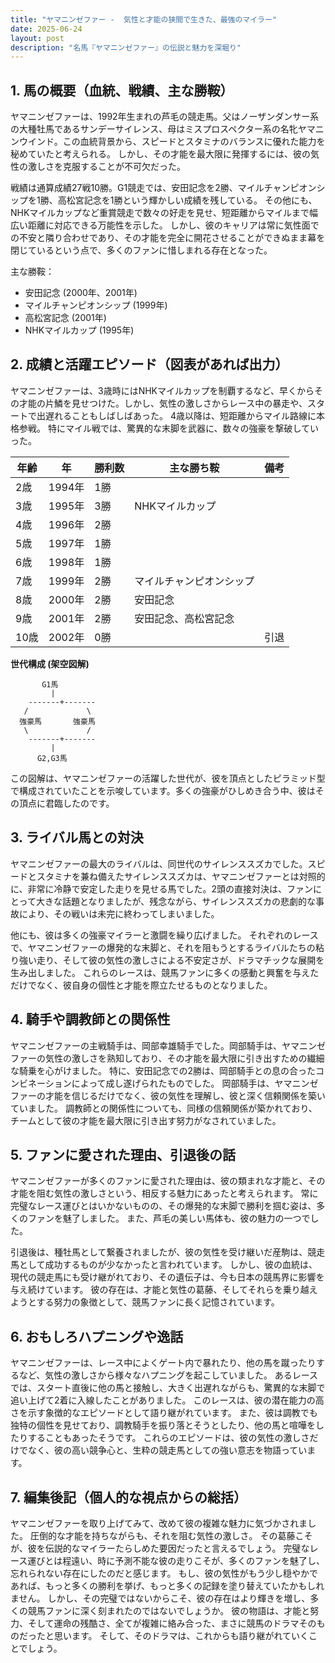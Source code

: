```yaml
---
title: "ヤマニンゼファー -  気性と才能の狭間で生きた、最強のマイラー"
date: 2025-06-24
layout: post
description: "名馬『ヤマニンゼファー』の伝説と魅力を深堀り"
---
```


## 1. 馬の概要（血統、戦績、主な勝鞍）

ヤマニンゼファーは、1992年生まれの芦毛の競走馬。父はノーザンダンサー系の大種牡馬であるサンデーサイレンス、母はミスプロスペクター系の名牝ヤマニンウインド。この血統背景から、スピードとスタミナのバランスに優れた能力を秘めていたと考えられる。  しかし、その才能を最大限に発揮するには、彼の気性の激しさを克服することが不可欠だった。

戦績は通算成績27戦10勝。G1競走では、安田記念を2勝、マイルチャンピオンシップを1勝、高松宮記念を1勝という輝かしい成績を残している。  その他にも、NHKマイルカップなど重賞競走で数々の好走を見せ、短距離からマイルまで幅広い距離に対応できる万能性を示した。  しかし、彼のキャリアは常に気性面での不安と隣り合わせであり、その才能を完全に開花させることができぬまま幕を閉じているという点で、多くのファンに惜しまれる存在となった。

主な勝鞍：

* 安田記念 (2000年、2001年)
* マイルチャンピオンシップ (1999年)
* 高松宮記念 (2001年)
* NHKマイルカップ (1995年)


## 2. 成績と活躍エピソード（図表があれば出力）

ヤマニンゼファーは、3歳時にはNHKマイルカップを制覇するなど、早くからその才能の片鱗を見せつけた。しかし、気性の激しさからレース中の暴走や、スタートで出遅れることもしばしばあった。  4歳以降は、短距離からマイル路線に本格参戦。  特にマイル戦では、驚異的な末脚を武器に、数々の強豪を撃破していった。

| 年齢 | 年 | 勝利数 | 主な勝ち鞍 | 備考 |
|---|---|---|---|---|
| 2歳 | 1994年 | 1勝 |  |  |
| 3歳 | 1995年 | 3勝 | NHKマイルカップ |  |
| 4歳 | 1996年 | 2勝 |  |  |
| 5歳 | 1997年 | 1勝 |  |  |
| 6歳 | 1998年 | 1勝 |  |  |
| 7歳 | 1999年 | 2勝 | マイルチャンピオンシップ |  |
| 8歳 | 2000年 | 2勝 | 安田記念 |  |
| 9歳 | 2001年 | 2勝 | 安田記念、高松宮記念 |  |
| 10歳 | 2002年 | 0勝 |  |  引退 |


**世代構成 (架空図解)**

```
       G1馬
         |
    -------+-------
   /             \
  強豪馬       強豪馬
   \             /
    -------+-------
         |
      G2,G3馬
```

この図解は、ヤマニンゼファーの活躍した世代が、彼を頂点としたピラミッド型で構成されていたことを示唆しています。多くの強豪がひしめき合う中、彼はその頂点に君臨したのです。


## 3. ライバル馬との対決

ヤマニンゼファーの最大のライバルは、同世代のサイレンススズカでした。スピードとスタミナを兼ね備えたサイレンススズカは、ヤマニンゼファーとは対照的に、非常に冷静で安定した走りを見せる馬でした。2頭の直接対決は、ファンにとって大きな話題となりましたが、残念ながら、サイレンススズカの悲劇的な事故により、その戦いは未完に終わってしまいました。

他にも、彼は多くの強豪マイラーと激闘を繰り広げました。  それぞれのレースで、ヤマニンゼファーの爆発的な末脚と、それを阻もうとするライバルたちの粘り強い走り、そして彼の気性の激しさによる不安定さが、ドラマチックな展開を生み出しました。  これらのレースは、競馬ファンに多くの感動と興奮を与えただけでなく、彼自身の個性と才能を際立たせるものとなりました。


## 4. 騎手や調教師との関係性

ヤマニンゼファーの主戦騎手は、岡部幸雄騎手でした。岡部騎手は、ヤマニンゼファーの気性の激しさを熟知しており、その才能を最大限に引き出すための繊細な騎乗を心がけました。  特に、安田記念での2勝は、岡部騎手との息の合ったコンビネーションによって成し遂げられたものでした。  岡部騎手は、ヤマニンゼファーの才能を信じるだけでなく、彼の気性を理解し、彼と深く信頼関係を築いていました。  調教師との関係性についても、同様の信頼関係が築かれており、チームとして彼の才能を最大限に引き出す努力がなされていました。


## 5. ファンに愛された理由、引退後の話

ヤマニンゼファーが多くのファンに愛された理由は、彼の類まれな才能と、その才能を阻む気性の激しさという、相反する魅力にあったと考えられます。  常に完璧なレース運びとはいかないものの、その爆発的な末脚で勝利を掴む姿は、多くのファンを魅了しました。  また、芦毛の美しい馬体も、彼の魅力の一つでした。

引退後は、種牡馬として繋養されましたが、彼の気性を受け継いだ産駒は、競走馬として成功するものが少なかったと言われています。  しかし、彼の血統は、現代の競走馬にも受け継がれており、その遺伝子は、今も日本の競馬界に影響を与え続けています。  彼の存在は、才能と気性の葛藤、そしてそれらを乗り越えようとする努力の象徴として、競馬ファンに長く記憶されています。


## 6. おもしろハプニングや逸話

ヤマニンゼファーは、レース中によくゲート内で暴れたり、他の馬を蹴ったりするなど、気性の激しさから様々なハプニングを起こしていました。  あるレースでは、スタート直後に他の馬と接触し、大きく出遅れながらも、驚異的な末脚で追い上げて2着に入線したことがありました。  このレースは、彼の潜在能力の高さを示す象徴的なエピソードとして語り継がれています。  また、彼は調教でも独特の個性を見せており、調教騎手を振り落とそうとしたり、他の馬と喧嘩をしたりすることもあったそうです。  これらのエピソードは、彼の気性の激しさだけでなく、彼の高い競争心と、生粋の競走馬としての強い意志を物語っています。


## 7. 編集後記（個人的な視点からの総括）

ヤマニンゼファーを取り上げてみて、改めて彼の複雑な魅力に気づかされました。  圧倒的な才能を持ちながらも、それを阻む気性の激しさ。  その葛藤こそが、彼を伝説的なマイラーたらしめた要因だったと言えるでしょう。  完璧なレース運びとは程遠い、時に予測不能な彼の走りこそが、多くのファンを魅了し、忘れられない存在にしたのだと感じます。  もし、彼の気性がもう少し穏やかであれば、もっと多くの勝利を挙げ、もっと多くの記録を塗り替えていたかもしれません。  しかし、その完璧ではないからこそ、彼の存在はより輝きを増し、多くの競馬ファンに深く刻まれたのではないでしょうか。  彼の物語は、才能と努力、そして運命の残酷さ、全てが複雑に絡み合った、まさに競馬のドラマそのものだったと思います。  そして、そのドラマは、これからも語り継がれていくことでしょう。
